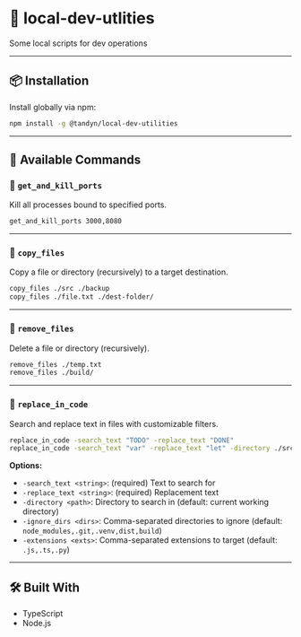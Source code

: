 # 🧰 local-dev-utlities

Some local scripts for dev operations

---

## 📦 Installation

Install globally via npm:

```bash
npm install -g @tandyn/local-dev-utilities
```

---

## 🧪 Available Commands

### 🔪 `get_and_kill_ports`

Kill all processes bound to specified ports.

```bash
get_and_kill_ports 3000,8080
```

---

### 📁 `copy_files`

Copy a file or directory (recursively) to a target destination.

```bash
copy_files ./src ./backup
copy_files ./file.txt ./dest-folder/
```

---

### 🧼 `remove_files`

Delete a file or directory (recursively).

```bash
remove_files ./temp.txt
remove_files ./build/
```

---

### 📝 `replace_in_code`

Search and replace text in files with customizable filters.

```bash
replace_in_code -search_text "TODO" -replace_text "DONE"
replace_in_code -search_text "var" -replace_text "let" -directory ./src -extensions .js,.ts
```

**Options:**

- `-search_text <string>`: (required) Text to search for
- `-replace_text <string>`: (required) Replacement text
- `-directory <path>`: Directory to search in (default: current working directory)
- `-ignore_dirs <dirs>`: Comma-separated directories to ignore (default: `node_modules,.git,.venv,dist,build`)
- `-extensions <exts>`: Comma-separated extensions to target (default: `.js,.ts,.py`)

---

## 🛠 Built With

- TypeScript
- Node.js

